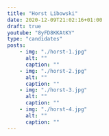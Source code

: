 ```yaml
---
title: "Horst Libowski"
date: 2020-12-09T21:02:16+01:00
draft: true
youtube: "8yFD8KKAtKY"
type: "candidates"
posts:
    - img: "./horst-1.jpg"
      alt: ""
      caption: ""
    - img: "./horst-2.jpg"
      alt: ""
      caption: ""
    - img: "./horst-3.jpg"
      alt: ""
      caption: ""
    - img: "./horst-4.jpg"
      alt: ""
      caption: ""
---
```


